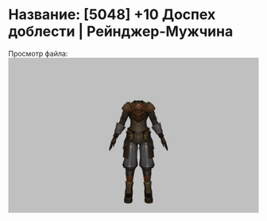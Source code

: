 # Название: [5048] +10 Доспех доблести | Рейнджер-Мужчина

Просмотр файла:
![p020019.png](p020019.png)